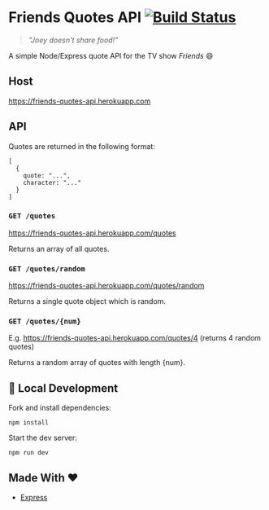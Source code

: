 # Friends Quotes API [![Build Status](https://travis-ci.org/melanieseltzer/friends-quotes-api.svg?branch=master)](https://travis-ci.org/melanieseltzer/friends-quotes-api)

> *"Joey doesn't share food!"*

A simple Node/Express quote API for the TV show *Friends* 😄

## Host

https://friends-quotes-api.herokuapp.com

## API

Quotes are returned in the following format:

```
[
  {
    quote: "...",
    character: "..."
  }
]
```

### `GET /quotes`

https://friends-quotes-api.herokuapp.com/quotes

Returns an array of all quotes.

### `GET /quotes/random`

https://friends-quotes-api.herokuapp.com/quotes/random

Returns a single quote object which is random.

### `GET /quotes/{num}`

E.g. https://friends-quotes-api.herokuapp.com/quotes/4 (returns 4 random quotes)

Returns a random array of quotes with length {num}.

## 🚀 Local Development

Fork and install dependencies:

`npm install`

Start the dev server:

`npm run dev`

## Made With ❤️

- [Express](https://expressjs.com/)
